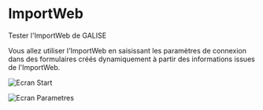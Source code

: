 # ImportWeb
Tester l'ImportWeb de GALISE

Vous allez utiliser l'ImportWeb en saisissant les paramètres de connexion dans des formulaires créés dynamiquement à partir des informations issues de l'ImportWeb.

![Ecran Start](https://importweb.fr/soft/start.png)

![Ecran Parametres](https://importweb.fr/soft/parametres.png)
